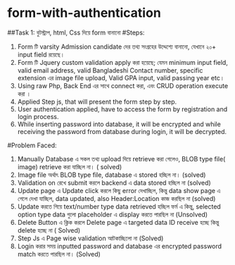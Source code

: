 # form-with-authentication
##Task 1: বুটস্ট্রাপ, html, Css দিয়ে form বানানো
#Steps:
1. Form টি varsity Admission candidate দের তথ্য সংগ্রহের উদ্দেশ্যে বানানো, যেখানে ২০+ input field রয়েছে।
2. Form টি Jquery custom validation apply করা হয়েছে; যেমন minimum input field, valid email address, valid Bangladeshi Contact number, specific extension এর image file    upload, Valid GPA input, valid passing year etc।
3. Using raw Php, Back End এর সাথে connect করা, এবং CRUD operation execute করা ।
4. Applied Step js, that will present the form step by step.
5. User authentication applied, have to access the form by registration and login process.
6. While inserting password into database, it will be encrypted and while receiving the password from database during login, it will be decrypted.


#Problem Faced:
1. Manually Database এ সকল তথ্য upload দিয়ে retrieve করা গেলেও,  BLOB type file( image)  retrieve করা যাচ্ছিল না।  ( solved)
2. Image file অর্থাৎ BLOB type file, database এ stored হচ্ছিল না।  (solved)
3. Validation on রেখে submit করলে backend এ data stored হচ্ছিল না (solved)
4. Update page এ Update click করলে কিছু error দেখাচ্ছিল,  কিন্তু data show page এ গেলে দেখা যাচ্ছিল, data updated, also Header:Location কাজ করছিল না (solved)
5. Update করতে গিয়ে  text/number type data retrieved হচ্ছিল ফর্ম এ কিন্তু,  selected option type data গুলো placeholder এ display করতে পারছিল না (Unsolved) 
6. Delete Button এ ক্লিক করলে  Delete page এ targeted data ID receive হচ্ছে কিন্তু delete হচ্ছে না ( Solved)
7. Step Js এ Page wise validation আটকাচ্ছিলো না (Solved)
8. Login  করার সময় inputted password and database এর encrypted password match করতে পারছিল না। (Solved) 
